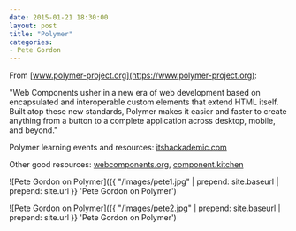 ```yaml
---
date: 2015-01-21 18:30:00
layout: post
title: "Polymer"
categories:
- Pete Gordon
---
```


From [www.polymer-project.org](https://www.polymer-project.org):

"Web Components usher in a new era of web development based on encapsulated and interoperable custom elements that extend HTML itself. Built atop these new standards, Polymer makes it easier and faster to create anything from a button to a complete application across desktop, mobile, and beyond."

Polymer learning events and resources: [itshackademic.com](http://itshackademic.com/)

Other good resources: [webcomponents.org](http://webcomponents.org/), [component.kitchen](http://component.kitchen/)

![Pete Gordon on Polymer]({{ "/images/pete1.jpg" | prepend: site.baseurl | prepend: site.url }} 'Pete Gordon on Polymer')

![Pete Gordon on Polymer]({{ "/images/pete2.jpg" | prepend: site.baseurl | prepend: site.url }} 'Pete Gordon on Polymer')